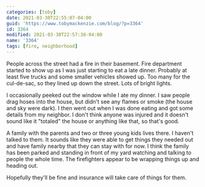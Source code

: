 ```yaml
---
categories: [toby]
date: 2021-03-30T22:55:07-04:00
guid: 'https://www.tobymackenzie.com/blog/?p=3364'
id: 3364
modified: 2021-03-30T22:57:38-04:00
name: '3364'
tags: [fire, neighborhood]
---
```


People across the street had a fire in their basement.<!--more-->  Fire department started to show up as I was just starting to eat a late dinner.  Probably at least five trucks and some smaller vehicles showed up.  Too many for the cul-de-sac, so they lined up down the street.  Lots of bright lights.

I occasionally peeked out the window while I ate my dinner.  I saw people drag hoses into the house, but didn't see any flames or smoke (the house and sky were dark).  I then went out when I was done eating and got some details from my neighbor.  I don't think anyone was injured and it doesn't sound like it "totaled" the house or anything like that, so that's good.

A family with the parents and two or three young kids lives there.  I haven't talked to them.  It sounds like they were able to get things they needed out and have family nearby that they can stay with for now.  I think the family has been parked and standing in front of my yard watching and talking to people the whole time.  The firefighters appear to be wrapping things up and heading out.

Hopefully they'll be fine and insurance will take care of things for them.
